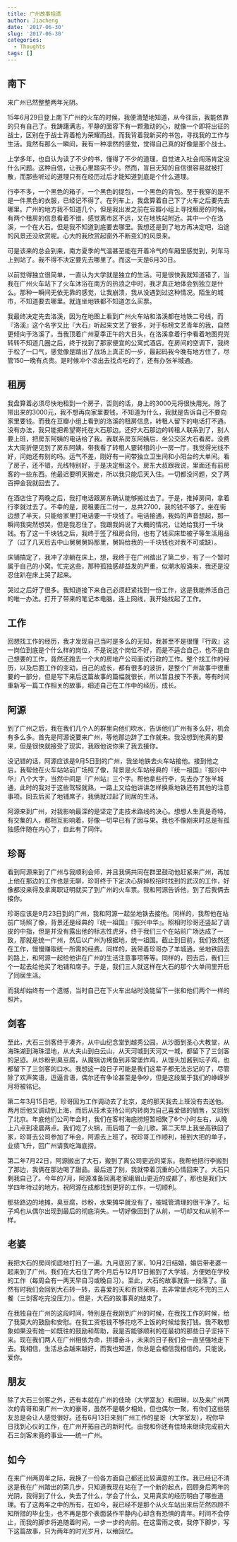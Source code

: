 ```yaml
---
title: 广州故事拾遗
author: Jiacheng
date: '2017-06-30'
slug: '2017-06-30'
categories:
  - Thoughts
tags: []
---
```



## 南下
来广州已然整整两年光阴。

15年6月29日登上南下广州的火车的时候，我便清楚地知道，从今往后，我能依靠的只有自己了。我踌躇满志，平静的面容下有一颗激动的心，就像一个即将出征的战士，区别在于战士背着枪为荣耀而战，而我背着我新买的书包，寻找我的工作与生活。竟然有那么一瞬间，我有一种凛然的感觉，觉得自己真的好像是那个战士。

上学多年，也自认为读了不少的书，懂得了不少的道理，自觉进入社会闯荡肯定没什么问题。这种自信，让我心里踏实不少。然而，盲目无知的自信很容易就被打散，而那些听过的道理只有在经历过后才能知道到底是个什么道理。

行李不多，一个黑色的箱子，一个黑色的提包，一个黑色的背包。至于我穿的是不是一件黑色的衣服，已经记不得了。在列车上，我盘算着自己下了火车之后要先去哪里。广州的地方我不知道几个，但是我出发之前在豆瓣小组上寻找租房的时候，有两个租房的信息看着不错，感觉离市区不远，又在地铁站附近。其中一个在洛溪，一个在大石。但是我不知道到底要去哪里。我想还是到了地方再决定吧，沿途的风景还没欣赏呢。心大的我欣赏起窗外不断变幻的风景来。

可是该来的总会到来，南方夏季的气温甚至能在开着冷气的车厢里感觉到，列车马上到站了。我不得不决定要先去哪里了。而这一天是6月30日。

以前觉得独立很简单，一直认为大学就是独立的生活。可是很快我就知道错了，当我在广州火车站下了火车沐浴在南方的热浪之中时，我才真正地体会到独立是什么。那种一瞬间无依无靠的感觉，让我崩溃，我从没遇到过这种情况。陌生的城市，不知道要去哪里。就连坐地铁都不知道怎么买票。

我最终决定先去洛溪，因为在地图上看到广州火车站和洛溪都在地铁二号线，而『洛溪』这个名字又比『大石』听起来文艺了很多，对于标榜文艺青年的我，自然更倾向于洛溪了。当我顶着广州夏季正午的大日头，在洛溪拿着行李看着地图兜兜转转不知道几圈之后，终于找到了那家便宜的公寓式酒店。在房间的空调下，我终于松了一口气，感觉像是踏出了战场上真正的一步，最起码我今晚有地方住了，尽管150一晚有点贵。是时候冲个凉出去找点吃的了，还有办张羊城通。

## 租房

我盘算着必须尽快地租到一个房子，否则的话，身上的3000元将很快用光。除了带出来的3000元，我不想再向家里要钱，不知道为什么，我就是告诉自己不要向家里要钱。而我在豆瓣小组上看到的洛溪的租房信息，转租人留下的电话打不通。没有办法，我只能把希望寄托在大石那边。还好大石那边的转租人联系到了，别人要上班，把房东阿姨的电话给了我。我联系房东阿姨后，坐公交区大石看房。没费太大周折便见到了房东阿姨，带我看了转租人要转租的小一房一厅，我觉得光线不好，问她还有别的吗。运气不差，刚好有一间带独立卫生间和小阳台的大单间。看了房子，还不错，光线特别好，于是决定租这个。房东大叔跟我说，里面还有前房客的一些东西。他最迟要明天搬走，所以我只能后天入住。一切都没问题，交了两百押金我就回去了。

在酒店住了两晚之后，我打电话跟房东确认能够搬过去了。于是，推掉房间，拿着行李就过去了。不幸的是，房租要压二付一，总共2700，我的钱不够了。坐在街边想了半天，只能给家里打电话要一千块钱了。电话接通，我妈的声音想起，那一瞬间我突然想哭，但是我忍住了。我跟我妈说了大概的情况，让她给我打一千块钱。有了这一千块钱之后，我终于签了租房合同，也有了钱买床垫被子等生活用品了（过了几天后去中山舅舅舅妈那里，舅妈给我的一千块钱也对我不可或缺）。

床铺搞定了，我冲了凉躺在床上，想，我终于在广州踏出了第二步，有了一个暂时属于自己的小窝。忙完这些，那种孤独感却益发的严重，似潮水般涌来，我还是没忍住趴在床上哭了起来。

哭过之后好了很多。我知道接下来自己必须赶紧找到一份工作，这是我能养活自己的唯一办法。打开了带来的笔记本电脑，连上网线，我开始找起了工作。

## 工作

回想找工作的经历，我才发现自己当时是多么的无知，我甚至不是很懂『行政』这一岗位到底是个什么样的岗位，不是说这个岗位不好，而是不适合自己，也不是自己想要的工作，竟然还跑去一个大的房地产公司面试行政的工作。整个找工作的经历，以及后面工作的变动，自己的成长，都有很多的波折，是整个广州故事中很重要的一部分，但是写下来后这篇故事的篇幅就很长，所以暂且按下不表。等有时间重新写一篇工作相关的故事，细述自己在工作中的经历，成长。

## 阿源

到了广州之后，我在我们几个人的群里向他们吹水，告诉他们广州有多么好，机会有多么多。首先是阿源说要来广州，等他那边辞了工作就来。我没想到他真的要来，但是很快就接受了现实，我跟他说你来了我去接你。

没记错的话，阿源应该是9月5日到的广州，我坐地铁去火车站接他。接到他之后，我帮他在火车站站前广场照了像，背景是火车站经典的『统一祖国』『振兴中华』八个大字，当然中间是『广州站』三个字。帮他拿些行李，先去办了张羊城通，此时的我对于这些驾轻就熟，一路上又给他讲讲怎样换乘地铁还有其他的注意事项。回去后买了地铺席子，我俩就过起了同居的生活。

阿源来到广州，对我影响最深的是坚定了走技术路线的决心。想想人生真是奇特，有交集的人，都相互影响着，好像一切早已有了因与果。我也不像刚来时总是有孤独感伴随在内心了，自此有了同伴。

## 珍哥

看到阿源来到了广州与我顺利会师，并且我俩共同在群里鼓动他赶紧来广州，再加上他在那边的工作也是无聊，珍哥终于下定决心辞掉校招时找到的武汉的工作，好像都没来得及拿离职证明就买了到广州的火车票。我和阿源告诉他，到了后我俩去接你。

珍哥应该是9月23日到的广州，我和阿源一起坐地铁去接他。同样的，我帮他在站前广场照了像，背景还是经典的『统一祖国』『振兴中华』。照相时珍哥还竖起了调皮的中指，但是并没有露出他的标志性虎牙。终于我们三个在站前广场达成了一致，那就是统一广州，然后以广州为根据地，统一祖国。截止到目前，我们依然还在工作，慢慢赚取统一所需的经费。同样的，我带着珍哥办了羊城通，坐地铁回去的路上，和阿源一起给他讲在广州的生活注意事项等等。同样的，回去后，我们三个一起去给他买了地铺和席子。于是，我们三人就这样在大石的那个大单间里开启了同居生活。

而我却始终有一个遗憾，当时自己在下火车出站时没能留下一张和他们两个一样的照片。

## 剑客

至此，大石三剑客终于凑齐，从中山纪念堂到越秀公园，从沙面到圣心大教堂，从海珠湖到海珠湿地，从大夫山到白云山，从天河城到天河又一城，都留下了三剑客的足迹。从炒粉到臭豆腐，从魔锅访烤鱼到非常堡炸鸡，从馒头加酱到坛子鸡，也都留下了三剑客的口水。我想这一段日子可能是我们这辈子都无法忘记的了，尽管除了欢声笑语，逗逼言语，偶尔还有争论甚至是争吵，但是这段属于我们的峥嵘岁月将被铭记。

第二年3月15日吧，珍哥因为工作调动去了北京，走的那天我去上班没有去送他。两月后他又调动到上海，而后从技术支持公司内转岗为自己喜爱做的销售，又回到了北京。年底他们公司年会时，我们在客村海底捞短暂相聚了6个小时左右，从晚上八点到凌晨两点。我们吃了火锅，而后唱了一会儿歌。第二天早上我坐高铁回了家，珍哥去公司参加了年会，阿源去上班了。祝珍哥工作顺利，接到大把的单子，业绩飞升，回广州请我吃海底捞。

第二年7月22日，阿源搬出了大石，搬到了离公司更近的棠东。我帮他把行李搬到了那边，我俩在那边喝了甜品。最后道了别，我就带着沉重的心情回来了。大石只剩我自己了。今年的7月，阿源准备回离老家峨眉山更近的成都了，那也是我们大学四年待过的地方。祝阿源在成都找到更好的工作，一切顺利。

那些路边的地摊，臭豆腐，炒粉，水果摊早就没有了，被城管清理的很干净了。坛子鸡也从偶尔出现到最后的彻底消失。一切好像回到了从前，一切却又和从前不一样。

## 老婆

我把大石的房间彻底地打扫了一遍。九月底回了家，10月2日结婚，婚后带老婆一起来到了广州。我们在大石住了两个月后与12月17日搬到了大学城，方便她在学校的工作（每周会有一两天早自习或晚自习）。至此，大石的故事就告一段落了。虽然有时我们会回到大石转一转，去喜爱的天和百货采购，去非常堡点吃不完的三人餐（三剑客吃完没压力）。但是，大石的故事真的结束了。

在我独自在广州的这段时间，特别是在我刚到广州的时候，在我找工作的时候，给了我莫大的鼓励和安慰。在我工资低钱不够花吃不上饭的时候给我打钱。我不敢想象如果没有她一如既往的鼓励和帮助，我是否能够顺利的在最初的那些日子坚持下来。现在我们两人在广州相依为命，拼搏奋斗，未来的日子我们会一直坚强地走下去。我相信，生活总会越来越好，而我也知道，你总是会相信我相信的。只能说，爱你。

## 朋友

除了大石三剑客之外，还有本就在广州的佳琦（大学室友）和田琳，以及来广州两次的青哥和来广州一次的豪哥，虽然不是朝夕相处，但也偶尔一聚，有你们这些朋友总是会让人感觉很好。还有6月13日来到广州工作的星哥（大学室友），祝你早日找到心仪的工作，在广州开拓自己的新时代。由我和你还有佳琦来继续完成前大石三剑客未竟的事业——统一广州。

## 如今

在来广州两周年之际，我换了一份各方面自己都还比较满意的工作。我已经记不清这是我在广州踏出的第几步，只知道我现在站在了一个新的起点，回顾身后两年的光阴，我得到了什么，失去了什么，学会了什么，又用真实的经历明白了哪些道理。有了这两年之中的所有，在如今，我已经不是那个从火车站出来后茫然四顾不知所措的毕业生，也不再是那个表面装作平静内心却含有恐惧的青年。时间不会停止，而我的脚步将追随着时间，一步一步的向前。在这雷雨之夜，我停下脚步，写下这篇故事，只为两年的时光岁月，以飨回忆。





